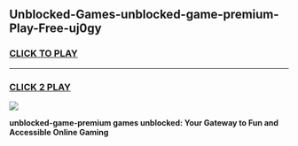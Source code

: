 
## Unblocked-Games-unblocked-game-premium-Play-Free-uj0gy
<h3>
<a href="https://premium76.site?title=unblocked-game-premium&ref=10A">CLICK TO PLAY</a></h3>
<hr>

<h3>
<a href="https://premium76.site?title=unblocked-game-premium&ref=10A">CLICK 2 PLAY</a>
  
</h3>

<a href="https://premium76.site?title=unblocked-game-premium&ref=10A"><img src="https://clearcache.store/games.png"></a>


**unblocked-game-premium games unblocked: Your Gateway to Fun and Accessible Online Gaming**
